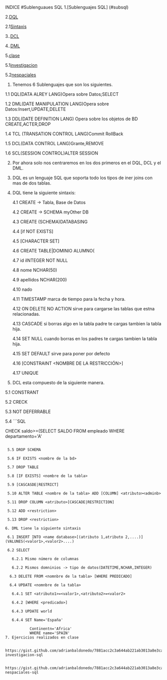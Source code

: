 INDICE 
<a name="INDICE"></a>
#Sublenguaues SQL
1.[Sublenguajes SQL] (#subsql)

2.[DQL](#dql)

  2.1[Sintaxis](#sintaxis)

3..[DCL](#dcl)

4..[DML](#dml)

5.[clase](#clase)

  5.1[investigacion](#investigacion.sql)

  5.2[nespaciales](#nespaciales.sql)
  
1. Tenemos 6 Sublenguajes que son los siguientes.

  1.1 DQL(DATA ALREY LANG)Opera sobre Datos;SELECT

  1.2 DML(DATE MANIPULATION LANG)Opera sobre Datos:Insert,UPDATE,DELETE

  1.3 DDL(DATE DEFINITION LANG) Opera sobre los objetos de BD CREATE,ACTER,DROP

  1.4 TCL (TRANSATION CONTROL LANG)Commit RollBack

  1.5 DCL(DATA CONTROL LANG)Grante,REMOVE

  1.6 SCL(SESSION CONTROL)ALTER SESSION

2. Por ahora solo nos centraremos en los dos primeros en el DQL, DCL y el DML.

3. DQL es un lenguaje SQL que soporta todo los tipos de iner joins con mas de dos tablas.

4. DQL tiene la siguiente sintaxis:

    4.1  CREATE -> Tabla, Base de Datos

    4.2 CREATE -> SCHEMA myOther DB

    4.3 CREATE (SCHEMA)DATABASING

    4.4  [if NOT EXISTS]

    4.5 [CHARACTER SET] 

    4.6  CREATE TABLE|DOMINIO ALUMNO(

    4.7   id iINTEGER NOT NULL

    4.8    nome NCHAR(50)

    4.9 apellidos NCHAR(200)

    4.10  nado

    4.11  TIMESTAMP marca de tiempo para la fecha y hora.

    4.12  ON DELETE NO ACTION sirve para cargarse las tablas que estna relacionadas.

    4.13  CASCADE si borras algo en la tabla padre te cargas tambien la tabla hija.

    4.14   SET NULL cuando borras en los padres te cargas tambien la tabla hija.

    4.15  SET DEFAULT sirve para poner por defecto

    4.16 [CONSTRAINT <NOMBRE DE LA RESTRICCIÓN>]

   4.17  UNIQUE <atributos>

5. DCL esta compuesto de la siguiente manera.

 5.1 CONSTRANT

 5.2 CRECK

 5.3 NOT DEFERRABLE

 5.4 ```SQL

 CHECK saldo>=(SELECT SALDO
                FROM empleado
                WHERE departamento='A'
 ````

  5.5 DROP SCHEMA

  5.6 IF EXISTS <nombre de la bd>

  5.7 DROP TABLE

  5.8 [IF EXISTS] <nombre de la tabla>

  5.9 [CASCASDE|RESTRICT]

  5.10 ALTER TABLE <nombre de la tabla> ADD [COLUMN] <atributo><adminb>

  5.11 DROP COLUMN <atributo>[CASCADE|RESTRICTION]

  5.12 ADD <restriction>

  5.13 DROP <restriction>

6. DML tiene la siguiente sintaxis

  6.1 INSERT INTO <name database>[(atributo 1,atributo 2,....)](VALUNES(<valor1>,<valor2>....) 

  6.2 SELECT

    6.2.1 Mismo número de columnas

    6.2.2 Mismos domninios -> tipo de datos(DATETIME,NCHAR,INTEGER)

   6.3 DELETE FROM <nomnbre de la tabla> [WHERE PREDICADO]

   6.4 UPDATE <nomnbre de la tabla>

    6.4.1 SET <atributo1>=<valor1>,<atributo2>=<valor2>

    6.4.2 [WHERE <predicado>]

    6.4.3 UPDATE world

    6.4.4 SET Name='España'

            Continentn='Africa'
            WHERE name='SPAIN'
 7. Ejercicios realizados en clase

  https://gist.github.com/adrianbaldonedo/7881acc2c3a644ab221ab3013a8e3caa#file-investigacion-sql
  
  https://gist.github.com/adrianbaldonedo/7881acc2c3a644ab221ab3013a8e3caa#file-nespaciales-sql

